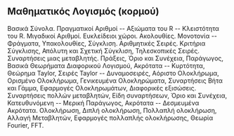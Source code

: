 
## Μαθηματικός Λογισμός (κορμού)

Βασικά Σύνολα. Πραγματικοί Αριθμοί -- Αξιώματα του R -- Κλειστότητα του R. Μιγαδικοί Αριθμοί. Ευκλείδειοι χώροι. Ακολουθίες. Μονοτονία -- Φράγματα, Υπακολουθίες, Σύγκλιση. Αριθμητικές Σειρές. Κριτήρια Σύγκλισης, Απόλυτη και Σχετική Σύγκλιση, Τηλεσκοπικές Σειρές. Συναρτήσεις μιας μεταβλητής. Πράξεις, Όριο και Συνέχεια, Παράγωγος, Βασικά Θεωρήματα Διαφορικού Λογισμού, Ακρότατα -- Κυρτότητα, Θεώρημα Taylor, Σειρές Taylor -- Δυναμοσειρές, Αόριστο Ολοκλήρωμα, Ορισμένο Ολοκλήρωμα, Γενικευμένα Ολοκληρώματα, Συναρτήσεις Βήτα και Γάμμα, Εφαρμογές Ολοκληρωμάτων, Διαφορικές εξισώσεις. Συναρτήσεις πολλών μεταβλητών, Είδη συναρτήσεων, Όριο και Συνέχεια, Κατευθυνόμενη -- Μερική Παράγωγος, Ακρότατα -- Δεσμευμένα Ακρότατα. Ολοκλήρωση, Διπλή ολοκλήρωση, Πολλαπλή ολοκλήρωση, Αλλαγή Μεταβλητών, Εφαρμογές πολλαπλής ολοκλήρωσης, Θεωρία Fourier, FFT.
